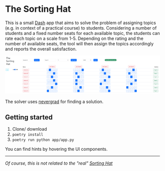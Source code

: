 # The Sorting Hat

This is a small [Dash](https://dash.plotly.com/) app that aims to solve the problem of assigning topics (e.g. in context of a practical course) to students.
Considering a number of students and a fixed number seats for each available topic, the students can rate each topic on a scale from 1-5.
Depending on the rating and the number of available seats, the tool will then assign the topics accordingly and reports the overall satisfaction.

![Example](docs/TheSortingHatExample.png)

The solver uses [nevergrad](https://github.com/facebookresearch/nevergrad) for finding a solution.

## Getting started

1. Clone/ download
2. `poetry install`
3. `poetry run python app/app.py`

You can find hints by hovering the UI components.

---

*Of course, this is not related to the "real" [Sorting Hat](https://harrypotter.fandom.com/wiki/Sorting_Hat)*